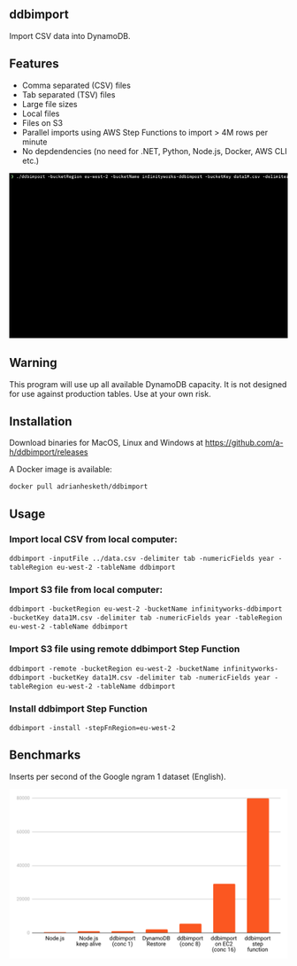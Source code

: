 ## ddbimport

Import CSV data into DynamoDB.

## Features

* Comma separated (CSV) files
* Tab separated (TSV) files
* Large file sizes
* Local files
* Files on S3
* Parallel imports using AWS Step Functions to import > 4M rows per minute
* No depdendencies (no need for .NET, Python, Node.js, Docker, AWS CLI etc.)

<img src="import.gif"/>

## Warning

This program will use up all available DynamoDB capacity. It is not designed for use against production tables. Use at your own risk.

## Installation

Download binaries for MacOS, Linux and Windows at https://github.com/a-h/ddbimport/releases

A Docker image is available:

```
docker pull adrianhesketh/ddbimport
```

## Usage

### Import local CSV from local computer:

```
ddbimport -inputFile ../data.csv -delimiter tab -numericFields year -tableRegion eu-west-2 -tableName ddbimport
```

### Import S3 file from local computer:

```
ddbimport -bucketRegion eu-west-2 -bucketName infinityworks-ddbimport -bucketKey data1M.csv -delimiter tab -numericFields year -tableRegion eu-west-2 -tableName ddbimport
```

### Import S3 file using remote ddbimport Step Function

```
ddbimport -remote -bucketRegion eu-west-2 -bucketName infinityworks-ddbimport -bucketKey data1M.csv -delimiter tab -numericFields year -tableRegion eu-west-2 -tableName ddbimport
```

### Install ddbimport Step Function

```
ddbimport -install -stepFnRegion=eu-west-2
```

## Benchmarks

Inserts per second of the Google ngram 1 dataset (English).

<img src="benchmarks.png"/>

